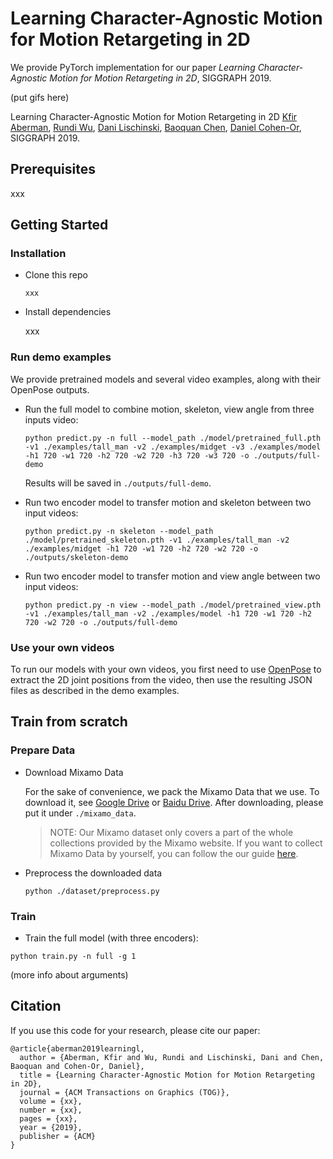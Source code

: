 # Learning Character-Agnostic Motion for Motion Retargeting in 2D

We provide PyTorch implementation for our paper _Learning Character-Agnostic Motion for Motion Retargeting in 2D_, SIGGRAPH 2019.

(put gifs here)

Learning Character-Agnostic Motion for Motion Retargeting in 2D
[Kfir Aberman](https://kfiraberman.github.io/), [Rundi Wu](https://ChrisWu1997.github.io/), [Dani Lischinski](http://danix3d.droppages.com/), [Baoquan Chen](http://www.cs.sdu.edu.cn/~baoquan/), [Daniel Cohen-Or](https://www.cs.tau.ac.il/~dcor/), SIGGRAPH 2019.

## Prerequisites

xxx



## Getting Started

### Installation

- Clone this repo

  ```
  xxx
  ```

- Install dependencies

  xxx



### Run demo examples

We provide pretrained models and several video examples, along with their OpenPose outputs.

- Run the full model to combine motion, skeleton, view angle from three inputs video:

  ```
  python predict.py -n full --model_path ./model/pretrained_full.pth -v1 ./examples/tall_man -v2 ./examples/midget -v3 ./examples/model -h1 720 -w1 720 -h2 720 -w2 720 -h3 720 -w3 720 -o ./outputs/full-demo
  ```

  Results will be saved in `./outputs/full-demo`.

- Run two encoder model to transfer motion and skeleton between two input videos:

  ```
  python predict.py -n skeleton --model_path ./model/pretrained_skeleton.pth -v1 ./examples/tall_man -v2 ./examples/midget -h1 720 -w1 720 -h2 720 -w2 720 -o ./outputs/skeleton-demo
  ```

- Run two encoder model to transfer motion and view angle between two input videos:

  ```
  python predict.py -n view --model_path ./model/pretrained_view.pth -v1 ./examples/tall_man -v2 ./examples/model -h1 720 -w1 720 -h2 720 -w2 720 -o ./outputs/full-demo
  ```



### Use your own videos

To run our models with your own videos, you first need to use [OpenPose](https://github.com/CMU-Perceptual-Computing-Lab/openpose) to extract the 2D joint positions from the video, then use the resulting JSON files as described in the demo examples.



## Train from scratch

### Prepare Data

- Download Mixamo Data

  For the sake of convenience, we pack the Mixamo Data that we use. To download it, see [Google Drive]() or [Baidu Drive](). After downloading, please put it under `./mixamo_data`.

  > NOTE: Our Mixamo dataset only covers a part of the whole collections provided by the Mixamo website. If you want to collect Mixamo Data by yourself, you can follow the our guide [here](https://github.com/ChrisWu1997/2D-Motion-Retargeting/blob/master/dataset/Guide%20For%20Downloading%20Mixamo%20Data.md).

- Preprocess the downloaded data

  ```
  python ./dataset/preprocess.py
  ```



### Train

- Train the full model (with three encoders):

```
python train.py -n full -g 1
```

(more info about arguments)



## Citation
If you use this code for your research, please cite our paper:
```
@article{aberman2019learningl,
  author = {Aberman, Kfir and Wu, Rundi and Lischinski, Dani and Chen, Baoquan and Cohen-Or, Daniel},
  title = {Learning Character-Agnostic Motion for Motion Retargeting in 2D},
  journal = {ACM Transactions on Graphics (TOG)},
  volume = {xx},
  number = {xx},
  pages = {xx},
  year = {2019},
  publisher = {ACM}
}

```
